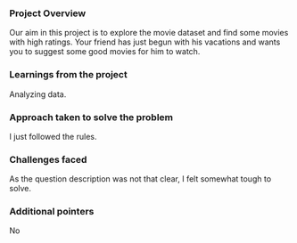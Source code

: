 ### Project Overview

 Our aim in this project is to explore the movie dataset and find some movies with high ratings. Your friend has just begun with his vacations and wants you to suggest some good movies for him to watch.


### Learnings from the project

 Analyzing data.


### Approach taken to solve the problem

 I just followed the rules.


### Challenges faced

 As the question description was not that clear, I felt somewhat tough to solve.


### Additional pointers

 No


